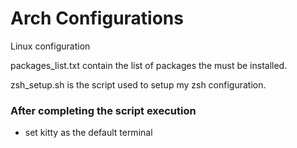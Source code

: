# Arch Configurations
Linux configuration

packages_list.txt contain the list of packages the must be installed.

zsh_setup.sh is the script used to setup my zsh configuration.



### After completing the script execution
- set kitty as the default terminal
